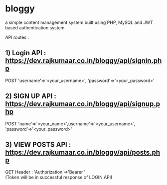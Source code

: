 # bloggy
a simple content management system built using PHP, MySQL and JWT based authentication system.

API routes : 

## 1) Login API : https://dev.rajkumaar.co.in/bloggy/api/signin.php  
POST 'username'=>'<your_username>', 'password'=>'<your_password>'

## 2) SIGN UP API : https://dev.rajkumaar.co.in/bloggy/api/signup.php  
POST 'name'=>'<your_name>',username'=>'<your_username>', 'password'=>'<your_password>'

## 3) VIEW POSTS API : https://dev.rajkumaar.co.in/bloggy/api/posts.php  
GET 
Header : 'Authorization'=>'Bearer <token>'  
	(Token will be in successful response of LOGIN API)
